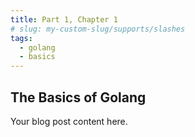 ```yaml
---
title: Part 1, Chapter 1
# slug: my-custom-slug/supports/slashes
tags:
  - golang
  - basics
---
```


## The Basics of Golang

Your blog post content here.
